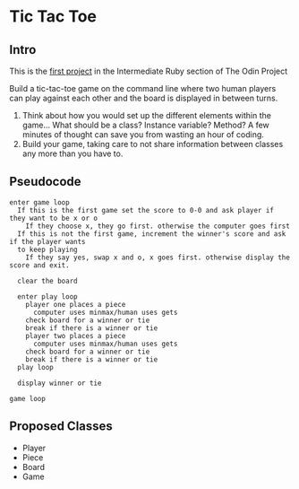 # Tic Tac Toe

## Intro

This is the [first project](http://www.theodinproject.com/courses/ruby-programming/lessons/oop) in the Intermediate Ruby section of The Odin Project

Build a tic-tac-toe game on the command line where two human players can play
against each other and the board is displayed in between turns.

1. Think about how you would set up the different elements within the game...
   What should be a class? Instance variable? Method? A few minutes of thought can save you from wasting an hour of coding.
2. Build your game, taking care to not share information between classes any more than you have to.

## Pseudocode

```
enter game loop
  If this is the first game set the score to 0-0 and ask player if they want to be x or o 
    If they choose x, they go first. otherwise the computer goes first
  If this is not the first game, increment the winner's score and ask if the player wants
  to keep playing
    If they say yes, swap x and o, x goes first. otherwise display the score and exit.
  
  clear the board
  
  enter play loop
    player one places a piece
      computer uses minmax/human uses gets
    check board for a winner or tie
    break if there is a winner or tie
    player two places a piece
      computer uses minmax/human uses gets
    check board for a winner or tie
    break if there is a winner or tie
  play loop
  
  display winner or tie
  
game loop
```
## Proposed Classes

* Player
* Piece
* Board
* Game
